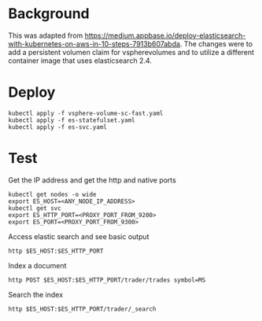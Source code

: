 # Background
This was adapted from https://medium.appbase.io/deploy-elasticsearch-with-kubernetes-on-aws-in-10-steps-7913b607abda. The changes were to add a persistent volumen claim for vspherevolumes and to utilize a different container image that uses elasticsearch 2.4.

# Deploy
```
kubectl apply -f vsphere-volume-sc-fast.yaml
kubectl apply -f es-statefulset.yaml
kubectl apply -f es-svc.yaml
```

# Test
Get the IP address and get the http and native ports
```
kubectl get nodes -o wide
export ES_HOST=<ANY_NODE_IP_ADDRESS>
kubectl get svc
export ES_HTTP_PORT=<PROXY_PORT_FROM_9200>
export ES_PORT=<PROXY_PORT_FROM_9300>
```
Access elastic search and see basic output
```
http $ES_HOST:$ES_HTTP_PORT
```
Index a document
```
http POST $ES_HOST:$ES_HTTP_PORT/trader/trades symbol=MS
```
Search the index
```
http $ES_HOST:$ES_HTTP_PORT/trader/_search
```
